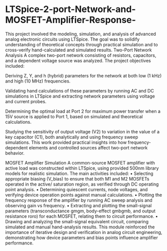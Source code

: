# LTSpice-2-port-Network-and-MOSFET-Amplifier-Response-
This project involved the modeling, simulation, and analysis of advanced analog electronic circuits using LTSpice. The goal was to solidify understanding of theoretical concepts through practical simulation and to cross-verify hand-calculated and simulated results.
Two-Port Network Analysis
A complex two-port network consisting of resistors, capacitors, and a dependent voltage source was analyzed. The project objectives included:

Deriving Z, Y, and h (hybrid) parameters for the network at both low (1 kHz) and high (10 MHz) frequencies.

Validating hand calculations of these parameters by running AC and DC simulations in LTSpice and extracting network parameters using voltage and current probes.

Determining the optimal load at Port 2 for maximum power transfer when a 15V source is applied to Port 1, based on simulated and theoretical calculations.

Studying the sensitivity of output voltage (V2) to variation in the value of a key capacitor (C1), both analytically and using frequency sweep simulations.
This work provided practical insights into how frequency-dependent elements and controlled sources affect two-port network behavior.

MOSFET Amplifier Simulation
A common-source MOSFET amplifier with active load was constructed within LTSpice, using provided 500nm library models for realistic simulation. The main activities included:
•	Selecting appropriate biasing (V_bias) to ensure that both M1 and M2 MOSFETs operated in the active/ saturation region, as verified through DC operating point analysis.
•	Determining quiescent currents, node voltages, and verifying device operation points against manual calculations.
•	Plotting the frequency response of the amplifier by running AC sweep analysis and observing gain vs frequency.
•	Extracting and plotting the small-signal parameters (transconductance gmgm, body-effect gmbgmb, and output resistance roro) for each MOSFET, relating them to circuit performance.
•	Drawing and analyzing the small-signal equivalent circuit, comparing simulated and manual hand-analysis results.
This module reinforced the importance of iterative design and verification in analog circuit engineering, demonstrating how device parameters and bias points influence amplifier performance.

